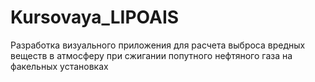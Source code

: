# Kursovaya_LIPOAIS
Разработка визуального приложения для расчета выброса вредных веществ в атмосферу при сжигании попутного нефтяного газа на факельных установках
